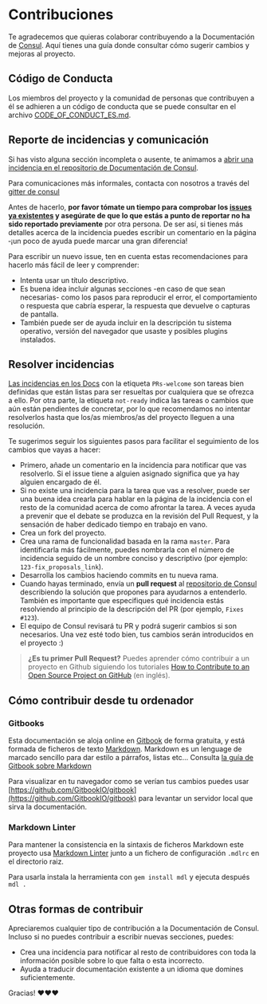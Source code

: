 # Contribuciones

Te agradecemos que quieras colaborar contribuyendo a la Documentación de [Consul](https://github.com/consul/consul). Aquí tienes una guía donde consultar cómo sugerir cambios y mejoras al proyecto.

## Código de Conducta

Los miembros del proyecto y la comunidad de personas que contribuyen a él se adhieren a un código de conducta que se puede consultar en el archivo [CODE_OF_CONDUCT_ES.md](CODE_OF_CONDUCT_ES.md).

## Reporte de incidencias y comunicación

Si has visto alguna sección incompleta o ausente, te animamos a [abrir una incidencia en el repositorio de Documentación de Consul](https://github.com/consul/docs/issues/new).

Para comunicaciones más informales, contacta con nosotros a través del [gitter de consul](https://gitter.im/consul/consul)

Antes de hacerlo, **por favor tómate un tiempo para comprobar los [issues ya existentes](https://github.com/consul/docs/issues) y asegúrate de que lo que estás a punto de reportar no ha sido reportado previamente** por otra persona. De ser así, si tienes más detalles acerca de la incidencia puedes escribir un comentario en la página ‑¡un poco de ayuda puede marcar una gran diferencia!

Para escribir un nuevo issue, ten en cuenta estas recomendaciones para hacerlo más fácil de leer y comprender:

- Intenta usar un título descriptivo.
- Es buena idea incluir algunas secciones -en caso de que sean necesarias- como los pasos para reproducir el error, el comportamiento o respuesta que cabría esperar, la respuesta que devuelve o capturas de pantalla.
- También puede ser de ayuda incluir en la descripción tu sistema operativo, versión del navegador que usaste y posibles plugins instalados.

## Resolver incidencias

[Las incidencias en los Docs](https://github.com/consul/docs/issues) con la etiqueta `PRs-welcome` son tareas bien definidas que están listas para ser resueltas por cualquiera que se ofrezca a ello. Por otra parte, la etiqueta `not-ready` indica las tareas o cambios que aún están pendientes de concretar, por lo que recomendamos no intentar resolverlos hasta que los/as miembros/as del proyecto lleguen a una resolución.

Te sugerimos seguir los siguientes pasos para facilitar el seguimiento de los cambios que vayas a hacer:

- Primero, añade un comentario en la incidencia para notificar que vas resolverlo. Si el issue tiene a alguien asignado significa que ya hay alguien encargado de él.
- Si no existe una incidencia para la tarea que vas a resolver, puede ser una buena idea crearla para hablar en la página de la incidencia con el resto de la comunidad acerca de como afrontar la tarea. A veces ayuda a prevenir que el debate se produzca en la revisión del Pull Request, y la sensación de haber dedicado tiempo en trabajo en vano.
- Crea un fork del proyecto.
- Crea una rama de funcionalidad basada en la rama `master`. Para identificarla más fácilmente, puedes nombrarla con el número de incidencia seguido de un nombre conciso y descriptivo (por ejemplo: `123-fix_proposals_link`).
- Desarrolla los cambios haciendo commits en tu nueva rama.
- Cuando hayas terminado, envía un **pull request** al [repositorio de Consul](https://github.com/consul/docs/) describiendo la solución que propones para ayudarnos a entenderlo. También es importante que especifiques qué incidencia estás resolviendo al principio de la descripción del PR (por ejemplo, `Fixes #123`).
- El equipo de Consul revisará tu PR y podrá sugerir cambios si son necesarios. Una vez esté todo bien, tus cambios serán introducidos en el proyecto :)

> **¿Es tu primer Pull Request?** Puedes aprender cómo contribuir a un proyecto en Github siguiendo los tutoriales [How to Contribute to an Open Source Project on GitHub](https://egghead.io/series/how-to-contribute-to-an-open-source-project-on-github) (en inglés).

## Cómo contribuir desde tu ordenador

### Gitbooks

Esta documentación se aloja online en [Gitbook](https://www.gitbook.com) de forma gratuita, y está formada de ficheros de texto [Markdown](https://es.wikipedia.org/wiki/Markdown). Markdown es un lenguage de marcado sencillo para dar estilo a párrafos, listas etc... Consulta [la guía de Gitbook sobre Markdown](https://toolchain.gitbook.com/syntax/markdown.html)

Para visualizar en tu navegador como se verían tus cambios puedes usar [https://github.com/GitbookIO/gitbook](https://github.com/GitbookIO/gitbook) para levantar un servidor local que sirva la documentación.

### Markdown Linter

Para mantener la consistencia en la sintaxis de ficheros Markdown este proyecto usa [Markdown Linter](https://github.com/markdownlint/markdownlint) junto a un fichero de configuración `.mdlrc` en el directorio raiz.

Para usarla instala la herramienta con `gem install mdl` y ejecuta después `mdl .`

## Otras formas de contribuir

Apreciaremos cualquier tipo de contribución a la Documentación de Consul. Incluso si no puedes contribuir a escribir nuevas secciones, puedes:

- Crea una incidencia para notificar al resto de contribuidores con toda la información posible sobre lo que falta o esta incorrecto.
- Ayuda a traducir documentación existente a un idioma que domines suficientemente.

Gracias! ❤️❤️❤️
